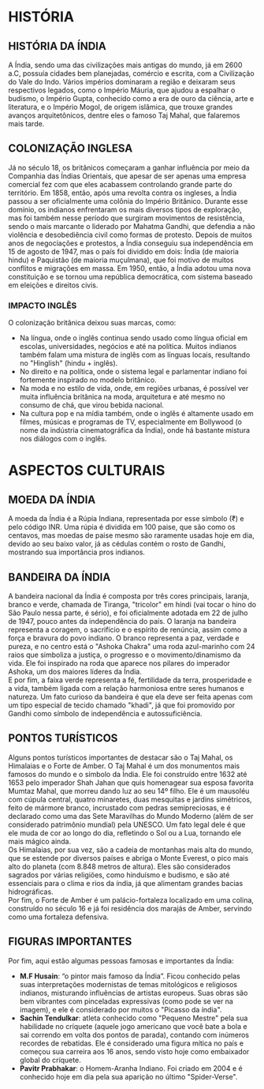 # HISTÓRIA

## HISTÓRIA DA ÍNDIA  
 A Índia, sendo uma das civilizações mais antigas do mundo, já em 2600 a.C, possuía cidades bem planejadas, comércio e escrita, com a Civilização do Vale do Indo. Vários impérios dominaram a região e deixaram seus respectivos legados, como o Império Máuria, que ajudou a espalhar o budismo, o Império Gupta, conhecido como a era de ouro da ciência, arte e literatura, e o Império Mogol, de origem islâmica, que trouxe grandes avanços arquitetônicos, dentre eles o famoso Taj Mahal, que falaremos mais tarde.

## COLONIZAÇÃO INGLESA  
 Já no século 18, os britânicos começaram a ganhar influência por meio da Companhia das Índias Orientais, que apesar de ser apenas uma empresa comercial fez com que eles acabassem controlando grande parte do território. Em 1858, então, após uma revolta contra os ingleses, a Índia passou a ser oficialmente uma colônia do Império Britânico. Durante esse domínio, os indianos enfrentaram os mais diversos tipos de exploração, mas foi também nesse período que surgiram movimentos de resistência, sendo o mais marcante o liderado por Mahatma Gandhi, que defendia a não violência e desobediência civil como formas de protesto. Depois de muitos anos de negociações e protestos, a Índia conseguiu sua independência em 15 de agosto de 1947, mas o país foi dividido em dois: Índia (de maioria hindu) e Paquistão (de maioria muçulmana), que foi motivo de muitos conflitos e migrações em massa. Em 1950, então, a Índia adotou uma nova constituição e se tornou uma república democrática, com sistema baseado em eleições e direitos civis.

### IMPACTO INGLÊS  
O colonização britânica deixou suas marcas, como:  
- Na língua, onde o inglês continua sendo usado como língua oficial em escolas, universidades, negócios e até na política. Muitos indianos também falam uma mistura de inglês com as línguas locais, resultando no "Hinglish" (hindu + inglês).  
- No direito e na política, onde o sistema legal e parlamentar indiano foi fortemente inspirado no modelo britânico.  
- Na moda e no estilo de vida, onde, em regiões urbanas, é possível ver muita influência britânica na moda, arquitetura e até mesmo no consumo de chá, que virou bebida nacional.  
- Na cultura pop e na mídia também, onde o inglês é altamente usado em filmes, músicas e programas de TV, especialmente em Bollywood (o nome da indústria cinematográfica da Índia), onde há bastante mistura nos diálogos com o inglês.

# ASPECTOS CULTURAIS

## MOEDA DA ÍNDIA  
A moeda da Índia é a Rúpia Indiana, representada por esse símbolo (₹) e pelo código INR. Uma rúpia é dividida em 100 paise, que são como os centavos, mas moedas de paise mesmo são raramente usadas hoje em dia, devido ao seu baixo valor, já as cédulas contém o rosto de Gandhi, mostrando sua importância pros indianos.

## BANDEIRA DA ÍNDIA  
A bandeira nacional da Índia é composta por três cores principais, laranja, branco e verde, chamada de Tiranga, "tricolor" em híndi (vai tocar o hino do São Paulo nessa parte, é sério), e foi oficialmente adotada em 22 de julho de 1947, pouco antes da independência do país. O laranja na bandeira representa a coragem, o sacrifício e o espírito de renúncia, assim como a força e bravura do povo indiano. O branco representa a paz, verdade e pureza, e no centro está o "Ashoka Chakra" uma roda azul-marinho com 24 raios que simboliza a justiça, o progresso e o movimento/dinamismo da vida. Ele foi inspirado na roda que aparece nos pilares do imperador Ashoka, um dos maiores líderes da Índia.  
E por fim, a faixa verde representa a fé, fertilidade da terra, prosperidade e a vida, também ligada com a relação harmoniosa entre seres humanos e natureza. Um fato curioso da bandeira é que ela deve ser feita apenas com um tipo especial de tecido chamado "khadi", já que foi promovido por Gandhi como símbolo de independência e autossuficiência.

## PONTOS TURÍSTICOS  
Alguns pontos turísticos importantes de destacar são o Taj Mahal, os Himalaias e o Forte de Amber. O Taj Mahal é um dos monumentos mais famosos do mundo e o símbolo da Índia. Ele foi construído entre 1632 até 1653 pelo imperador Shah Jahan que quis homenagear sua esposa favorita Mumtaz Mahal, que morreu dando luz ao seu 14º filho. Ele é um mausoléu com cúpula central, quatro minaretes, duas mesquitas e jardins simétricos, feito de mármore branco, incrustado com pedras semipreciosas, e é declarado como uma das Sete Maravilhas do Mundo Moderno (além de ser considerado patrimônio mundial) pela UNESCO. Um fato legal dele é que ele muda de cor ao longo do dia, refletindo o Sol ou a Lua, tornando ele mais mágico ainda.  
Os Himalaias, por sua vez, são a cadeia de montanhas mais alta do mundo, que se estende por diversos países e abriga o Monte Everest, o pico mais alto do planeta (com 8.848 metros de altura). Eles são considerados sagrados por várias religiões, como hinduísmo e budismo, e são até essenciais para o clima e rios da índia, já que alimentam grandes bacias hidrográficas.  
Por fim, o Forte de Amber é um palácio-fortaleza localizado em uma colina, construído no século 16 e já foi residência dos marajás de Amber, servindo como uma fortaleza defensiva.

## FIGURAS IMPORTANTES  
Por fim, aqui estão algumas pessoas famosas e importantes da Índia:  
- **M.F Husain**: “o pintor mais famoso da Índia”. Ficou conhecido pelas suas interpretações modernistas de temas mitológicos e religiosos indianos, misturando influências de artistas europeus. Suas obras são bem vibrantes com pinceladas expressivas (como pode se ver na imagem), e ele é considerado por muitos o "Picasso da índia".  
- **Sachin Tendulkar**: atleta conhecido como "Pequeno Mestre" pela sua habilidade no críquete (aquele jogo americano que você bate a bola e sai correndo em volta dos pontos de parada), contando com inúmeros recordes de rebatidas. Ele é considerado uma figura mítica no país e começou sua carreira aos 16 anos, sendo visto hoje como embaixador global do críquete.  
- **Pavitr Prabhakar**: o Homem-Aranha Indiano. Foi criado em 2004 e é conhecido hoje em dia pela sua aparição no último "Spider-Verse".  